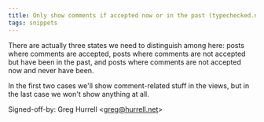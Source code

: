 ```yaml
---
title: Only show comments if accepted now or in the past (typechecked.net, 5e48659)
tags: snippets
---
```


There are actually three states we need to distinguish among here: posts where comments are accepted, posts where comments are not accepted but have been in the past, and posts where comments are not accepted now and never have been.

In the first two cases we'll show comment-related stuff in the views, but in the last case we won't show anything at all.

Signed-off-by: Greg Hurrell &lt;greg@hurrell.net&gt;

